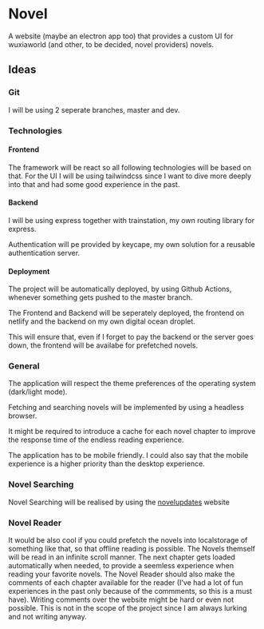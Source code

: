 # Novel
A website (maybe an electron app too) that provides a custom UI for wuxiaworld (and other, to be decided, novel providers) novels.

## Ideas

### Git

I will be using 2 seperate branches, master and dev.

### Technologies

#### Frontend

The framework will be react so all following technologies will be based on that.
For the UI I will be using tailwindcss since I want to dive more deeply into that and had some good experience in the past.

#### Backend

I will be using express together with trainstation, my own routing library for express.

Authentication will pe provided by keycape, my own solution for a reusable authentication server.

#### Deployment

The project will be automatically deployed, by using Github Actions, whenever something gets pushed to the master branch.

The Frontend and Backend will be seperately deployed, the frontend on netlify and the backend on my own digital ocean droplet.

This will ensure that, even if I forget to pay the backend or the server goes down, the frontend will be availabe for prefetched novels.

### General

The application will respect the theme preferences of the operating system (dark/light mode).

Fetching and searching novels will be implemented by using a headless browser. 

It might be required to introduce a cache for each novel chapter to improve the response time of the endless reading experience.

The application has to be mobile friendly. I could also say that the mobile experience is a higher priority than the desktop experience.

### Novel Searching

Novel Searching will be realised by using the [novelupdates](https://novelupdates.com) website

### Novel Reader

It would be also cool if you could prefetch the novels into localstorage of something like that, so that offline reading is possible.
The Novels themself will be read in an infinite scroll manner. 
The next chapter gets loaded automatically when needed, to provide a seemless experience when reading your favorite novels.
The Novel Reader should also make the comments of each chapter available for the reader (I've had a lot of fun experiences in the past only because of the commments, so this is a must have).
Writing comments over the website might be hard or even not possible. This is not in the scope of the project since I am always lurking and not writing anyway.

